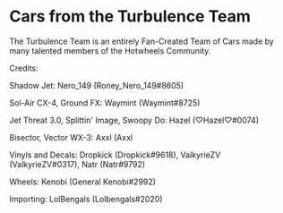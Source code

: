 # Cars from the Turbulence Team
The Turbulence Team is an entirely Fan-Created Team of Cars made by many talented members of the Hotwheels Community. 

Credits: 

Shadow Jet: Nero_149 (Roney_Nero_149#8605)

Sol-Air CX-4, Ground FX: Waymint (Waymint#8725)

Jet Threat 3.0, Splittin' Image, Swoopy Do: Hazel (♡Hazel♡#0074)

Bisector, Vector WX-3: Axxl (Axxl

Vinyls and Decals: Dropkick (Dropkick#9618), ValkyrieZV (ValkyrieZV#0317), Natr (Natr#9792)

Wheels: Kenobi (General Kenobi#2992)

Importing: LolBengals (Lolbengals#2020)
